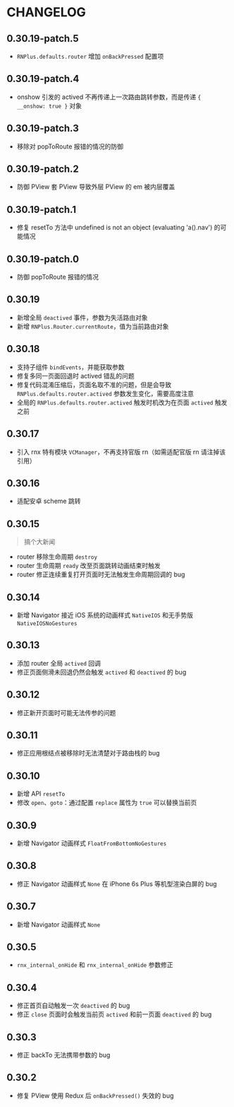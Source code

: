 # CHANGELOG

## 0.30.19-patch.5

- `RNPlus.defaults.router` 增加 `onBackPressed` 配置项

## 0.30.19-patch.4

- onshow 引发的 actived 不再传递上一次路由跳转参数，而是传递 `{ __onshow: true }` 对象

## 0.30.19-patch.3

- 移除对 popToRoute 报错的情况的防御

## 0.30.19-patch.2

- 防御 PView 套 PView 导致外层 PView 的 em 被内层覆盖

## 0.30.19-patch.1

- 修复 resetTo 方法中 undefined is not an object (evaluating 'a().nav') 的可能情况

## 0.30.19-patch.0

- 防御 popToRoute 报错的情况

## 0.30.19

- 新增全局 `deactived` 事件，参数为失活路由对象
- 新增 `RNPlus.Router.currentRoute`，值为当前路由对象

## 0.30.18

- 支持子组件 `bindEvents`，并能获取参数
- 修复多同一页面回退时 actived 错乱的问题
- 修复代码混淆压缩后，页面名取不准的问题，但是会导致 `RNPlus.defaults.router.actived` 参数发生变化，需要高度注意
- 全局的 `RNPlus.defaults.router.actived` 触发时机改为在页面 `actived` 触发之前

## 0.30.17

- 引入 rnx 特有模块 `VCManager`，不再支持官版 rn（如需适配官版 rn 请注掉该引用）

## 0.30.16

- 适配安卓 scheme 跳转

## 0.30.15

> 搞个大新闻

- router 移除生命周期 `destroy`
- router 生命周期 `ready` 改至页面跳转动画结束时触发
- router 修正连续重复打开页面时无法触发生命周期回调的 bug

## 0.30.14

- 新增 Navigator 接近 iOS 系统的动画样式 `NativeIOS` 和无手势版 `NativeIOSNoGestures`

## 0.30.13

- 添加 router 全局 `actived` 回调
- 修正页面侧滑未回退仍然会触发 `actived` 和 `deactived` 的 bug

## 0.30.12

- 修正新开页面时可能无法传参的问题

## 0.30.11

- 修正应用根结点被移除时无法清楚对于路由栈的 bug

## 0.30.10

- 新增 API `resetTo`
- 修改 `open`、`goto`：通过配置 `replace` 属性为 `true` 可以替换当前页

## 0.30.9

- 新增 Navigator 动画样式 `FloatFromBottomNoGestures`

## 0.30.8

- 修正 Navigator 动画样式 `None` 在 iPhone 6s Plus 等机型渲染白屏的 bug

## 0.30.7

- 新增 Navigator 动画样式 `None`

## 0.30.5

- `rnx_internal_onHide` 和 `rnx_internal_onHide` 参数修正

## 0.30.4

- 修正首页自动触发一次 `deactived` 的 bug
- 修正 `close` 页面时会触发当前页 `actived` 和前一页面 `deactived` 的 bug

## 0.30.3

- 修正 backTo 无法携带参数的 bug

## 0.30.2

- 修复 PView 使用 Redux 后 `onBackPressed()` 失效的 bug
